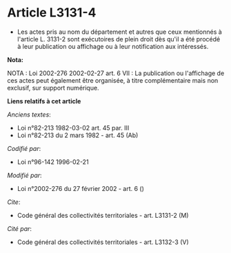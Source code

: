 # Article L3131-4

- Les actes pris au nom du département et autres que ceux mentionnés à l'article L. 3131-2 sont exécutoires de plein droit
dès qu'il a été procédé à leur publication ou affichage ou à leur notification aux intéressés.

**Nota:**

NOTA : Loi 2002-276 2002-02-27 art. 6 VII : La publication ou l'affichage de ces actes peut également être organisée, à titre
complémentaire mais non exclusif, sur support numérique.

**Liens relatifs à cet article**

_Anciens textes_:

  - Loi n°82-213 1982-03-02 art. 45 par. III
  - Loi n°82-213 du 2 mars 1982 - art. 45 (Ab)

_Codifié par_:

  - Loi n°96-142 1996-02-21

_Modifié par_:

  - Loi n°2002-276 du 27 février 2002 - art. 6 ()

_Cite_:

  - Code général des collectivités territoriales - art. L3131-2 (M)

_Cité par_:

  - Code général des collectivités territoriales - art. L3132-3 (V)
